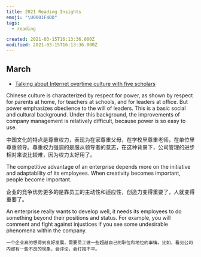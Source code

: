 ```yaml
---
title: 2021 Reading Insights
emoji: "\U0001F4DD"
tags:
  - reading

created: 2021-03-15T16:13:36.000Z
modified: 2021-03-15T16:13:36.000Z
---
```


## March

- [Talking about Internet overtime culture with five scholars](https://mp.weixin.qq.com/s/4kN65Eu_mYKmC-GLig082g)

Chinese culture is characterized by respect for power, as shown by respect for parents at home, for teachers at schools, and for leaders at office. But power emphasizes obedience to the will of leaders. This is a basic social and cultural background. Under this background, the improvements of company management is relatively difficult, because power is so easy to use.

中国文化的特点是尊重权力，表现为在家尊重父母，在学校里尊重老师，在单位里尊重领导。尊重权力强调的是服从领导者的意志，在这种背景下，公司管理的进步相对来说比较难，因为权力太好用了。

The competitive advantage of an enterprise depends more on the initiative and adaptability of its employees. When creativity becomes important, people become important.

企业的竞争优势更多的是靠员工的主动性和适应性，创造力变得重要了，人就变得重要了。

An enterprise really wants to develop well, it needs its employees to do something beyond their positions and status. For example, you will comment and fight against injustices if you see some undesirable phenomena within the company.

`一个企业真的想得到良好发展，需要员工做一些超越自己的职位和地位的事情。比如，看见公司内部有一些不良的现象，会评论，会打抱不平。`
